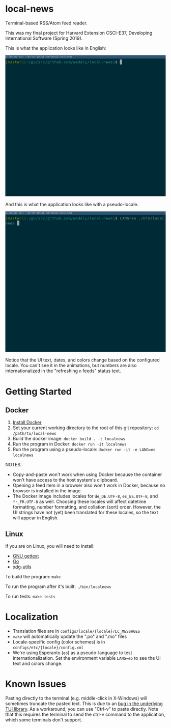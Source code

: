 # local-news
Terminal-based RSS/Atom feed reader.

This was my final project for Harvard Extension CSCI-E37, Developing International Software (Spring 2019).

This is what the application looks like in English:

![Animation of local-news with en_US locale](screencast-en.gif)

And this is what the application looks like with a pseudo-locale.

![Animation of local-news with eo locale](screencast-eo.gif)

Notice that the UI text, dates, and colors change based on the configured locale.  You can't see it in the animations, but numbers are also internationalized in the "refreshing `n` feeds" status text.

# Getting Started

## Docker

1. [Install Docker](https://docs.docker.com/v17.12/install/)
2. Set your current working directory to the root of this git repository: `cd /path/to/local-news`
2. Build the docker image: `docker build . -t localnews`
3. Run the program in Docker: `docker run -it localnews`
4. Run the program using a pseudo-locale: `docker run -it -e LANG=eo localnews`

NOTES:
* Copy-and-paste won't work when using Docker because the container won't have access to the host system's clipboard.
* Opening a feed item in a browser also won't work in Docker, because no browser is installed in the image.
* The Docker image includes locales for `de_DE.UTF-8`, `es_ES.UTF-8`, and `fr_FR.UTF-8` as well.  Choosing these locales will affect datetime formatting, number formatting, and collation (sort) order.  However, the UI strings have not (yet) been translated for these locales, so the text will appear in English.

## Linux

If you are on Linux, you will need to install:

* [GNU gettext](https://www.gnu.org/software/gettext)
* [Go](http://golang.org/)
* [xdg-utils](https://freedesktop.org/wiki/Software/xdg-utils/)

To build the program: `make`

To run the program after it's built: `./bin/localnews`

To run tests: `make tests`

# Localization

* Translation files are in `configs/locale/{locale}/LC_MESSAGES`
* `make` will automatically update the ".po" and ".mo" files
* Locale-specific config (color schemes) is in `configs/etc/{locale}/config.xml`
* We're using Esperanto (`eo`) as a pseudo-language to test internationalization.  Set the environment variable `LANG=eo` to see the UI text and colors change.

# Known Issues

Pasting directly to the terminal (e.g. middle-click in X-Windows) will sometimes truncate the pasted text.  This is due to an [bug in the underlying TUI library](https://github.com/gdamore/tcell/issues/200).  As a workaround, you can use "Ctrl-v" to paste directly.  Note that this requires the terminal to send the ctrl-v command to the application, which some terminals don't support.
